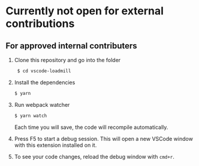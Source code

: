 
# Currently not open for external contributions

## For approved internal contributers

1. Clone this repository and go into the folder

   ```bash
    $ cd vscode-loadmill
   ```

2. Install the dependencies

   ```bash
   $ yarn
   ```

3. Run webpack watcher

   ```bash
   $ yarn watch
   ```

   Each time you will save, the code will recompile automatically.

4. Press F5 to start a debug session. This will open a new VSCode window with this extension installed on it.

5. To see your code changes, reload the debug window with `cmd+r`.
